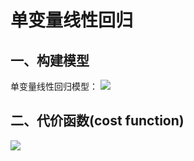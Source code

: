 # 单变量线性回归
## 一、构建模型
单变量线性回归模型：
![](https://github.com/daacheng/pythonForMachineLearning/blob/master/pic/ml2.png?raw=true)
## 二、代价函数(cost function)
![](https://github.com/daacheng/pythonForMachineLearning/blob/master/pic/costfunc.png?raw=true)
